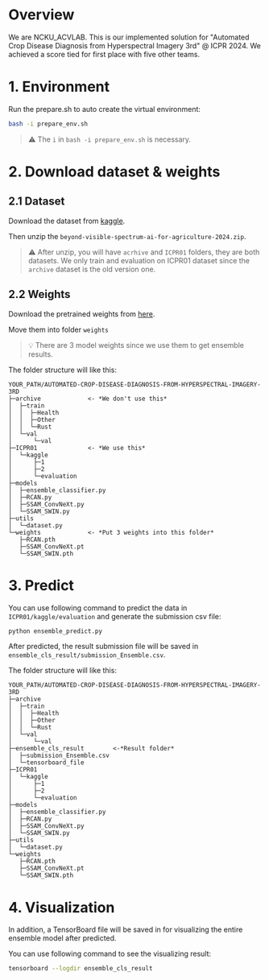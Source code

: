 # Overview
We are NCKU_ACVLAB. This is our implemented solution for "Automated Crop Disease Diagnosis from Hyperspectral Imagery 3rd" @ ICPR 2024. We achieved a score tied for first place with five other teams.

# 1. Environment
Run the prepare.sh to auto create the virtual environment:
```bash
bash -i prepare_env.sh
```

> ⚠️ The `i` in ``bash -i prepare_env.sh`` is necessary.

# 2. Download dataset & weights
## 2.1 Dataset
Download the dataset from [kaggle](https://www.kaggle.com/competitions/beyond-visible-spectrum-ai-for-agriculture-2024/data).

Then unzip the ```beyond-visible-spectrum-ai-for-agriculture-2024.zip```.


> ⚠️ After unzip, you will have ```acrhive``` and ```ICPR01``` folders, they are both datasets. We only train and evaluation on ICPR01 dataset since the ```archive``` dataset is the old version one.

## 2.2 Weights
Download the pretrained weights from [here](https://drive.google.com/drive/u/3/folders/1tK9ECxINYIRlpNZKV9hv_hU61NiolkRC).


Move them into folder ```weights```
> 💡 There are 3 model weights since we use them to get ensemble results.

The folder structure will like this:
```
YOUR_PATH/AUTOMATED-CROP-DISEASE-DIAGNOSIS-FROM-HYPERSPECTRAL-IMAGERY-3RD
├─archive             <- *We don't use this*
│  ├─train
│  │  ├─Health
│  │  ├─Other
│  │  └─Rust
│  └─val
│      └─val
├─ICPR01              <- *We use this*
│  └─kaggle
│      ├─1
│      ├─2
│      └─evaluation
├─models
│  ├─ensemble_classifier.py
│  ├─RCAN.py
│  ├─SSAM_ConvNeXt.py
│  └─SSAM_SWIN.py
├─utils
│  └─dataset.py
└─weights             <- *Put 3 weights into this folder*
   ├─RCAN.pth
   ├─SSAM_ConvNeXt.pt
   └─SSAM_SWIN.pth
```
# 3. Predict
You can use following command to predict the data in ```ICPR01/kaggle/evaluation``` and generate the submission csv file:

```python
python ensemble_predict.py
```
After predicted, the result submission file will be saved in ```ensemble_cls_result/submission_Ensemble.csv```.

The folder structure will like this:
```
YOUR_PATH/AUTOMATED-CROP-DISEASE-DIAGNOSIS-FROM-HYPERSPECTRAL-IMAGERY-3RD
├─archive
│  ├─train
│  │  ├─Health
│  │  ├─Other
│  │  └─Rust
│  └─val
│      └─val
├─ensemble_cls_result        <-*Result folder*
│  ├─submission_Ensemble.csv
│  └─tensorboard_file
├─ICPR01
│  └─kaggle
│      ├─1
│      ├─2
│      └─evaluation
├─models
│  ├─ensemble_classifier.py
│  ├─RCAN.py
│  ├─SSAM_ConvNeXt.py
│  └─SSAM_SWIN.py
├─utils
│  └─dataset.py
└─weights
   ├─RCAN.pth
   ├─SSAM_ConvNeXt.pt
   └─SSAM_SWIN.pth
```
# 4. Visualization
In addition, a TensorBoard file will be saved in for visualizing the entire ensemble model after predicted.

You can use following command to see the visualizing result:
```bash
tensorboard --logdir ensemble_cls_result
```

